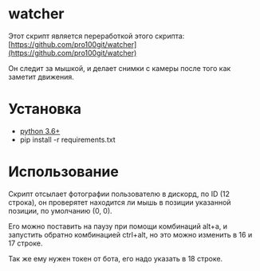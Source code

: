 # watcher
Этот скрипт является переработкой этого скрипта: [https://github.com/pro100git/watcher](https://github.com/pro100git/watcher)

Он следит за мышкой, и делает снимки с камеры после того как заметит движения.

# Установка
* [python 3.6+](https://www.python.org/)
* pip install -r requirements.txt

# Использование
Скрипт отсылает фотографии пользователю в дискорд, по ID (12 строка), он проверятет находится ли мышь в позиции указанной позиции, по умолчанию (0, 0).

Его можно поставить на паузу при помощи комбинаций alt+a, и запустить обратно комбинацией ctrl+alt, но это можно изменить в 16 и 17 строке.

Так же ему нужен токен от бота, его надо указать в 18 строке.

